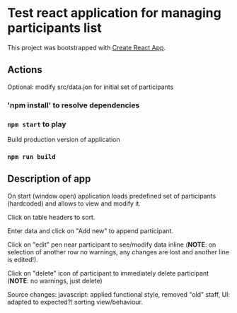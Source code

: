 # Test react application for managing participants list

This project was bootstrapped with [Create React App](https://github.com/facebook/create-react-app).

## Actions

Optional: modify src/data.jon for initial set of participants

### 'npm install' to resolve dependencies
### `npm start` to play

Build production version of application
### `npm run build`

## Description of app
On start (window open) application loads predefined set of participants (hardcoded) and allows to view and modify it.

Click on table headers to sort.

Enter data and click on "Add new" to append participant.

Click on "edit" pen near participant to see/modify data inline (<b>NOTE</b>: on selection of another row no warnings, any changes are lost and another line is edited!).

Click on "delete" icon of participant to immediately delete participant (<b>NOTE</b>: no warnings, just delete)

Source changes: javascript: applied functional style, removed "old" staff, UI: adapted to expected?! sorting view/behaviour.
